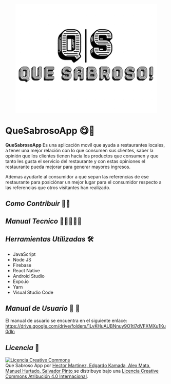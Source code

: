 <p align="center">
<img align="center" src="https://github.com/hector-manny/QueSabrosoApp/blob/master/assets/img/Logo-Definitivo.png?raw=true" />
</p>

# QueSabrosoApp 😋🍴

**QueSabrosoApp** Es una aplicación movíl que ayuda a restaurantes locales, a tener una mejor relación con lo que consumen sus clientes, saber la opinión que los clientes tienen 
hacia los productos que consumen y que tanto les gusta el servicio del restaurante y con estas opiniones el restaurante pueda mejorar para generar mayores ingresos.

Ademas ayudarle al consumidor a que sepan las referencias de ese restaurante para posiciónar un mejor lugar para el consumidor respecto a las referencias que otros visitantes han realizado.

## *Como Contribuir* 🚀🔧

## *Manual Tecnico* 📖👨‍💻👩‍💻


## *Herramientas Utilizadas* 🛠️

* JavaScript
* Node JS
* Firebase
* React Native
* Android Studio
* Expo.io
* Yarn
* Visual Studio Code


## *Manual de Usuario* 📖 🧑

El manual de usuario se encuentra en el siguiente enlace:  https://drive.google.com/drive/folders/1LvKHuAUBNnuy9O1tl7dVFXMXu1Ku0dln

## *Licencia* 📜

<a rel="license" href="http://creativecommons.org/licenses/by/4.0/"><img alt="Licencia Creative Commons" style="border-width:0" src="https://i.creativecommons.org/l/by/4.0/88x31.png" /></a><br /><span xmlns:dct="http://purl.org/dc/terms/" property="dct:title">Que Sabroso App</span> por <a xmlns:cc="http://creativecommons.org/ns#" href="https://github.com/hector-manny/QueSabrosoApp" property="cc:attributionName" rel="cc:attributionURL">Hector Martinez, Edgardo Kamada, Alex Mata, Manuel Hurtado, Salvador Pinto </a> se distribuye bajo una <a rel="license" href="http://creativecommons.org/licenses/by/4.0/">Licencia Creative Commons Atribución 4.0 Internacional</a>.
